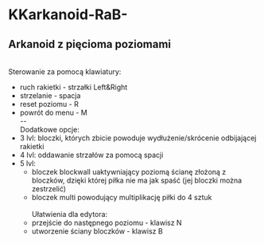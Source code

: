 # KKarkanoid-RaB-
## Arkanoid z pięcioma poziomami
\
Sterowanie za pomocą klawiatury:
* ruch rakietki - strzałki Left&Right
* strzelanie - spacja
* reset poziomu - R
* powrót do menu - M
\
--
\
Dodatkowe opcje:
* 3 lvl: bloczki, których zbicie powoduje wydłużenie/skrócenie odbijającej rakietki
* 4 lvl: oddawanie strzałów za pomocą spacji
* 5 lvl:
   * bloczek blockwall uaktywniający poziomą ścianę złożoną z bloczków, dzięki której piłka nie ma jak spaść (jej bloczki można zestrzelić)
   * bloczek multi powodujący multiplikację piłki do 4 sztuk
\
\
Ułatwienia dla edytora:
  * przejście do następnego poziomu - klawisz N
  * utworzenie ściany bloczków - klawisz B
